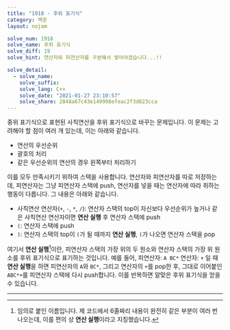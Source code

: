 ```yaml
---
title: "1918 - 후위 표기식"
category: 백준
layout: nojam

solve_num: 1918
solve_name: 후위 표기식
solve_diff: 19
solve_hint: 연산자와 피연산자를 구분해서 쌓아야겠습니다...!!

solve_detail:
  - solve_name:
    solve_suffix:
    solve_lang: C++
    solve_date: "2021-01-27 23:10:57"
    solve_share: 2848a67c43e149998efeac2f3d823cca
---
```


중위 표기식으로 표현된 사칙연산을 후위 표기식으로 바꾸는 문제입니다. 이 문제는 고려해야 할 점이 여러 개 있는데, 이는 아래와 같습니다.

- 연산의 우선순위
- 괄호의 처리
- 같은 우선순위의 연산의 경우 왼쪽부터 처리하기

이를 모두 만족시키기 위하여 스택을 사용합니다. 연산자와 피연산자를 따로 저장하는데, 피연산자는 그냥 피연산자 스택에 push, 연산자를 넣을 때는 연산자에 따라 취하는 행동이 다릅니다. 그 내용은 아래와 같습니다.

- 사칙연산 연산자(`+`, `-`, `*`, `/`): 연산자 스택의 top이 자신보다 우선순위가 높거나 같은 사칙연산 연산자이면 **연산 실행** 후 연산자 스택에 push
- `(`: 연산자 스택에 push
- `)`: 연산자 스택의 top이 `(`가 될 때까지 **연산 실행**, `(`가 나오면 연산자 스택을 pop

여기서 **연산 실행**[^1]이란, 피연산자 스택의 가장 위의 두 원소와 연산자 스택의 가장 위 원소를 후위 표기식으로 표기하는 것입니다. 예를 들어, 피연산자: `A BC*` 연산자: `+` 일 때 **연산 실행**을 하면 피연산자의 `A`와 `BC*`, 그리고 연산자의 `+`를 pop한 후, 그대로 이어붙인 `ABC*+`를 피연산자 스택에 다시 push합니다. 이를 반복하면 알맞은 후위 표기식을 얻을 수 있습니다.

<hr/>

[^1]: 임의로 붙인 이름입니다. 제 코드에서 6줄짜리 내용이 완전히 같은 부분이 여러 번 나오는데, 이를 편의 상 **연산 실행**이라고 지칭했습니다.

